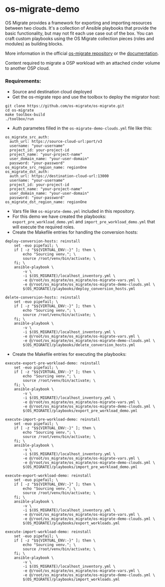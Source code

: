 # os-migrate-demo
OS Migrate provides a framework for exporting and importing resources
between two clouds. It's a collection of Ansible playbooks that
provide the basic functionality, but may not fit each use case out of
the box. You can craft custom playbooks using the OS Migrate
collection pieces (roles and modules) as building blocks.

More information in the official [os-migrate repository](https://github.com/os-migrate/os-migrate) or the [documentation](https://os-migrate.github.io/os-migrate/).

Content required to migrate a OSP workload with an attached cinder volume to another OSP cloud. 

### Requirements:
* Source and destination cloud deployed
* Get the os-migrate repo and use the toolbox to deploy the migrator host:
```
git clone https://github.com/os-migrate/os-migrate.git
cd os-migrate
make toolbox-build
./toolbox/run
```
* Auth parametes filled in the `os-migrate-demo-clouds.yml` file like this:
```
os_migrate_src_auth:
  auth_url: https://source-cloud-url:port/v3
  username: "your-username"
  project_id: your-project-id
  project_name: "your-project-name"
  user_domain_name: "your-user-domain"
  password: "your-password"
os_migrate_src_region_name: regionOne
os_migrate_dst_auth:
  auth_url: https://destination-cloud-url:13000
  username: "your-username"
  project_id: your-project-id
  project_name: "your-project-name"
  user_domain_name: "your-user-domain"
  password: "your-password"
os_migrate_dst_region_name: regionOne
```
* Vars file like `os-migrate-demo.yml` included in this repository.
* For this demo we have created the playbooks: `export_pre_workload_demo.yml` and `import_pre_workload_demo.yml` that will execute the required roles.
* Create the Makefile entries for handling the conversion hosts:
```
deploy-conversion-hosts: reinstall
	set -euo pipefail; \
	if [ -z "$${VIRTUAL_ENV:-}" ]; then \
		echo "Sourcing venv."; \
		source /root/venv/bin/activate; \
	fi; \
	ansible-playbook \
		-v \
		-i $(OS_MIGRATE)/localhost_inventory.yml \
		-e @/root/os_migrate/os_migrate/os-migrate-vars.yml \
		-e @/root/os_migrate/os_migrate/os-migrate-demo-clouds.yml \
		$(OS_MIGRATE)/playbooks/deploy_conversion_hosts.yml

delete-conversion-hosts: reinstall
	set -euo pipefail; \
	if [ -z "$${VIRTUAL_ENV:-}" ]; then \
		echo "Sourcing venv."; \
		source /root/venv/bin/activate; \
	fi; \
	ansible-playbook \
		-v \
		-i $(OS_MIGRATE)/localhost_inventory.yml \
		-e @/root/os_migrate/os_migrate/os-migrate-vars.yml \
		-e @/root/os_migrate/os_migrate/os-migrate-demo-clouds.yml \
		$(OS_MIGRATE)/playbooks/delete_conversion_hosts.yml
```
* Create the Makefile entries for executing the playbooks:
```
execute-export-pre-workload-demo: reinstall
	set -euo pipefail; \
	if [ -z "$${VIRTUAL_ENV:-}" ]; then \
		echo "Sourcing venv."; \
		source /root/venv/bin/activate; \
	fi; \
	ansible-playbook \
		-v \
		-i $(OS_MIGRATE)/localhost_inventory.yml \
		-e @/root/os_migrate/os_migrate/os-migrate-vars.yml \
		-e @/root/os_migrate/os_migrate/os-migrate-demo-clouds.yml \
		$(OS_MIGRATE)/playbooks/export_pre_workload_demo.yml

execute-import-pre-workload-demo: reinstall
	set -euo pipefail; \
	if [ -z "$${VIRTUAL_ENV:-}" ]; then \
		echo "Sourcing venv."; \
		source /root/venv/bin/activate; \
	fi; \
	ansible-playbook \
		-v \
		-i $(OS_MIGRATE)/localhost_inventory.yml \
		-e @/root/os_migrate/os_migrate/os-migrate-vars.yml \
		-e @/root/os_migrate/os_migrate/os-migrate-demo-clouds.yml \
		$(OS_MIGRATE)/playbooks/import_pre_workload_demo.yml

execute-export-workload-demo: reinstall
	set -euo pipefail; \
	if [ -z "$${VIRTUAL_ENV:-}" ]; then \
		echo "Sourcing venv."; \
		source /root/venv/bin/activate; \
	fi; \
	ansible-playbook \
		-v \
		-i $(OS_MIGRATE)/localhost_inventory.yml \
		-e @/root/os_migrate/os_migrate/os-migrate-vars.yml \
		-e @/root/os_migrate/os_migrate/os-migrate-demo-clouds.yml \
		$(OS_MIGRATE)/playbooks/export_workloads.yml

execute-import-workload-demo: reinstall
	set -euo pipefail; \
	if [ -z "$${VIRTUAL_ENV:-}" ]; then \
		echo "Sourcing venv."; \
		source /root/venv/bin/activate; \
	fi; \
	ansible-playbook \
		-v \
		-i $(OS_MIGRATE)/localhost_inventory.yml \
		-e @/root/os_migrate/os_migrate/os-migrate-vars.yml \
		-e @/root/os_migrate/os_migrate/os-migrate-demo-clouds.yml \
		$(OS_MIGRATE)/playbooks/import_workloads.yml
```

